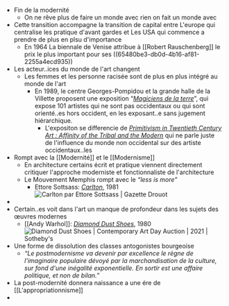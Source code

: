 - Fin de la modernité
	- On ne rêve plus de faire un monde avec rien on fait un monde avec
- Cette transition accompagne la transition de capital entre L'europe qui centralise les pratique d'avant gardes et Les USA qui commence a prendre de plus en plsu d'importance
	- En 1964 La biennale de Venise attribue à [[Robert Rauschenberg]] le prix le plus important pour ses ((65480be3-db0d-4b16-af81-2255a4ecd935))
- Les acteur..ices du monde de l'art changent
	- Les femmes et les personne racisée sont de plus en plus intégré au monde de l'art
		- En 1989, le centre Georges-Pompidou et la grande halle de la Villette proposent une exposition “[*Magiciens de la terre*](https://www.centrepompidou.fr/fr/programme/agenda/evenement/cTEXnL)”, qui expose 101 artistes qui ne sont pas occidentaux ou qui sont orienté..es hors occident, en les exposant..e sans jugement hiérarchique.
			- L'expositon se differencie de [*Primitivism in Twentieth Century Art : Affinity of the Tribal and the Modern*](https://www.moma.org/calendar/exhibitions/1907) qui ne parle juste de l'influence du monde non occidental sur des artiste occidentaux..les
- Rompt avec la [[Modernité]] et le [[Modernisme]]
	- En architecture certains écrit et pratique viennent directement critiquer l'approche moderniste et fonctionnaliste de l'architecture
	- Le Mouvement Memphis rompt avec le *“less is more”*
		- Ettore Sottsass: [*Carlton*](https://www.espace-lumiere.fr/accueil/10358-carlton-etagere.html), 1981 ![Carlton par Ettore Sottsass | Gazette Drouot](https://medias.gazette-drouot.com/prod/medias/mediatheque/59811.jpg)
-
- Certain..es voit dans l'art un manque de profondeur dans les sujets des œuvres modernes
	- [[Andy Warhol]]: [*Diamond Dust Shoes*](https://www.sothebys.com/en/buy/auction/2021/contemporary-art-day-auction-2/diamond-dust-shoes), 1980 ![Diamond Dust Shoes | Contemporary Art Day Auction | 2021 | Sotheby's](https://sothebys-md.brightspotcdn.com/dims4/default/f024b33/2147483647/strip/true/crop/2000x1379+0+0/resize/2048x1412!/quality/90/?url=http%3A%2F%2Fsothebys-brightspot.s3.amazonaws.com%2Fmedia-desk%2Fc7%2Fb8%2F8e3cee804b6cafdbd2f0d16726d5%2F361n10683-bq9px-01-a.jpg)
- Une forme de dissolution des classes antogonistes bourgeoise
	- *“Le postmodernisme va devenir par excellence le règne de l'imaginaire populaire dévoyé par la marchandisation de la culture, sur fond d'une inégalité exponentielle. En sortir est une affaire politique, et non de bilan.”*
- La post-modernité donnera naissance a une ére de [[L'appropriationnisme]]
-